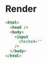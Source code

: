 # Render
```html
<html>
  <head />
  <body>
    <input
      checked=""
    />
  </body>
</html>
```
